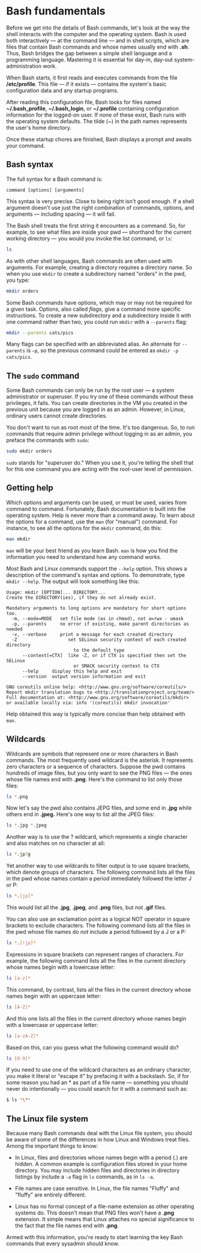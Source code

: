 # Bash fundamentals

Before we get into the details of Bash commands, let's look at the way the shell interacts with the computer and the operating system. Bash is used both interactively — at the command line — and in shell scripts, which are files that contain Bash commands and whose names usually end with **.sh**. Thus, Bash bridges the gap between a simple shell language and a programming language. Mastering it is essential for day-in, day-out system-administration work.

When Bash starts, it first reads and executes commands from the file **/etc/profile**. This file — if it exists — contains the system's basic configuration data and any startup programs.

After reading this configuration file, Bash looks for files named **~/.bash_profile**, **~/.bash_login**, or **~/.profile** containing configuration information for the logged-on user. If none of these exist, Bash runs with the operating system defaults. The tilde (~) in the path names represents the user's home directory.

Once these startup chores are finished, Bash displays a prompt and awaits your command.

## Bash syntax

The full syntax for a Bash command is:

```
command [options] [arguments]
```

This syntax is very precise. Close to being right isn't good enough. If a shell argument doesn't use just the right combination of commands, options, and arguments — including spacing — it will fail. 

The Bash shell treats the first string it encounters as a command. So, for example, to see what files are inside your pwd — shorthand for the current working directory — you would you invoke the list command, or `ls`: 

```bash
ls
```
 
As with other shell languages, Bash commands are often used with arguments. For example, creating a directory requires a directory name. So when you use `mkdir` to create a subdirectory named "orders" in the pwd, you type:

```bash
mkdir orders
```

Some Bash commands have options, which may or may not be required for a given task. Options, also called *flags*, give a command more specific instructions. To create a new subdirectory and a subdirectory inside it with one command rather than two, you could run `mkdir` with a `--parents` flag:

```bash
mkdir --parents cats/pics
```

Many flags can be specified with an abbreviated alias. An alternate for `--parents` is `–p`, so the previous command could be entered as `mkdir -p cats/pics`.

## The `sudo` command

Some Bash commands can only be run by the root user — a system administrator or superuser. If you try one of these commands without these privileges, it fails. You can create directories in the VM you created in the previous unit because you are logged in as an admin. However, in Linux, ordinary users cannot create directories.

You don't want to run as root most of the time. It's too dangerous. So, to run commands that require admin privilege without logging in as an admin, you preface the commands with `sudo`:

```bash
sudo mkdir orders
```

`sudo` stands for "superuser do." When you use it, you're telling the shell that for this one command you are acting with the root-user level of permission.

## Getting help

Which options and arguments can be used, or must be used, varies from command to command. Fortunately, Bash documentation is built into the operating system. Help is never more than a command away. To learn about the options for a command, use the `man` (for "manual") command. For instance, to see all the options for the `mkdir` command, do this:

```bash
man mkdir
```

`man` will be your best friend as you learn Bash. `man` is how you find the information you need to understand how any command works.

Most Bash and Linux commands support the `--help` option. This shows a description of the command's syntax and options. To demonstrate, type `mkdir --help`. The output will look something like this:

```
Usage: mkdir [OPTION]... DIRECTORY...
Create the DIRECTORY(ies), if they do not already exist.

Mandatory arguments to long options are mandatory for short options too.
  -m, --mode=MODE   set file mode (as in chmod), not a=rwx - umask
  -p, --parents     no error if existing, make parent directories as needed
  -v, --verbose     print a message for each created directory
  -Z                   set SELinux security context of each created directory
                         to the default type
      --context[=CTX]  like -Z, or if CTX is specified then set the SELinux
                         or SMACK security context to CTX
      --help     display this help and exit
      --version  output version information and exit

GNU coreutils online help: <http://www.gnu.org/software/coreutils/>
Report mkdir translation bugs to <http://translationproject.org/team/>
Full documentation at: <http://www.gnu.org/software/coreutils/mkdir>
or available locally via: info '(coreutils) mkdir invocation'
```

Help obtained this way is typically more concise than help obtained with `man`. 

## Wildcards

Wildcards are symbols that represent one or more characters in Bash commands. The most frequently used wildcard is the asterisk. It represents zero characters or a sequence of characters. Suppose the pwd contains hundreds of image files, but you only want to see the PNG files — the ones whose file names end with **.png**. Here's the command to list only those files:

```bash
ls *.png
```

Now let's say the pwd also contains JEPG files, and some end in **.jpg** while others end in **.jpeg.** Here's one way to list all the JPEG files:

```bash
ls *.jpg *.jpeg
```

Another way is to use the ? wildcard, which represents a single character and also matches on no character at all:

```bash
ls *.jp?g
```

Yet another way to use wildcards to filter output is to use square brackets, which denote groups of characters. The following command lists all the files in the pwd whose names contain a period immediately followed the letter J or P:

```bash
ls *.[jp]*
```

This would list all the **.jpg**, **.jpeg**, and **.png** files, but not **.gif** files.


You can also use an exclamation point as a logical NOT operator in square brackets to exclude characters. The following command lists all the files in the pwd whose file names do *not* include a period followed by a J or a P:

```bash
ls *.[!jp]*
```

Expressions in square brackets can represent ranges of characters. For example, the following command lists all the files in the current directory whose names begin with a lowercase letter:

```bash
ls [a-z]*
```

This command, by contrast, lists all the files in the current directory whose names begin with an uppercase letter:

```bash
ls [A-Z]*
```

And this one lists all the files in the current directory whose names begin with a lowercase *or* uppercase letter:

```bash
ls [a-zA-Z]*
```

Based on this, can you guess what the following command would do?

```bash
ls [0-9]*
```

If you need to use one of the wildcard characters as an ordinary character, you make it literal or "escape it" by prefacing it with a backslash. So, if for some reason you had an * as part of a file name — something you should never do intentionally — you could search for it with a command such as:

```bash
$ ls *\**
```

## The Linux file system

Because many Bash commands deal with the Linux file system, you should be aware of some of the differences in how Linux and Windows treat files. Among the important things to know:

- In Linux, files and directories whose names begin with a period (.) are hidden. A common example is configuration files stored in your home directory. You may include hidden files and directories in directory listings by include a `-a` flag in `ls` commands, as in `ls -a`.

- File names are case sensitive. In Linux, the file names "Fluffy" and "fluffy" are entirely different.

- Linux has no formal concept of a file-name extension as other operating systems do. This doesn't mean that PNG files won't have a **.png** extension. It simple means that Linux attaches no special significance to the fact that the file names end with **.png**.

Armed with this information, you're ready to start learning the key Bash commands that every sysadmin should know.





